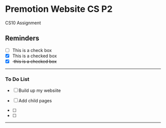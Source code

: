# Premotion Website CS P2
CS10 Assignment

## Reminders

- [ ] This is a check box
- [x] This is a checked box
- [x] <del> this is a checked box </del>

---

### To Do List

- [ ] Build up my websiite

- [ ] Add child pages

- [ ] 

- [ ] 


---







 


